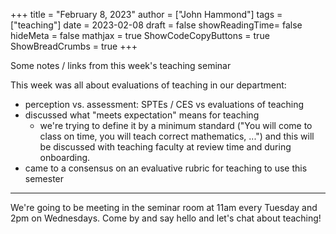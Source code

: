 +++
title = "February 8, 2023"
author = ["John Hammond"]
tags = ["teaching"]
date = 2023-02-08
draft = false
showReadingTime= false
hideMeta = false
mathjax = true
ShowCodeCopyButtons = true
ShowBreadCrumbs = true
+++

Some notes / links from this week's teaching seminar
<!--more-->

This week was all about evaluations of teaching in our department:
- perception vs. assessment:  SPTEs / CES vs evaluations of teaching 
- discussed what "meets expectation" means for teaching
  - we're trying to define it by a minimum standard ("You will come to class on time, you will teach correct mathematics, ...") and this will be discussed with teaching faculty at review time and during onboarding. 
- came to a consensus on an evaluative rubric for teaching to use this semester

---


We're going to be meeting in the seminar room at 11am every Tuesday and 2pm on Wednesdays. Come by and say hello and let's chat about teaching!